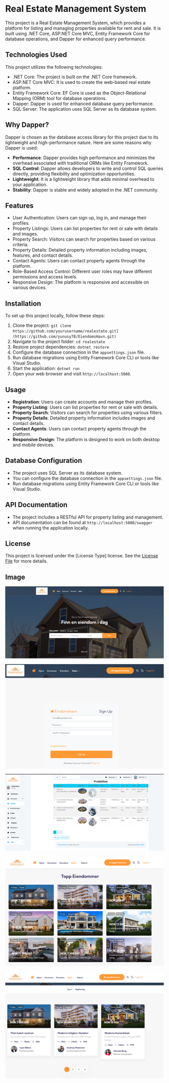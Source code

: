 # Real Estate Management System

This project is a Real Estate Management System, which provides a platform for listing and managing properties available for rent and sale. It is built using .NET Core, ASP.NET Core MVC, Entity Framework Core for database operations, and Dapper for enhanced query performance.

## Technologies Used

This project utilizes the following technologies:

- .NET Core: The project is built on the .NET Core framework.
- ASP.NET Core MVC: It is used to create the web-based real estate platform.
- Entity Framework Core: EF Core is used as the Object-Relational Mapping (ORM) tool for database operations.
- Dapper: Dapper is used for enhanced database query performance.
- SQL Server: The application uses SQL Server as its database system.

## Why Dapper?

Dapper is chosen as the database access library for this project due to its lightweight and high-performance nature. Here are some reasons why Dapper is used:

- **Performance**: Dapper provides high performance and minimizes the overhead associated with traditional ORMs like Entity Framework.
- **SQL Control**: Dapper allows developers to write and control SQL queries directly, providing flexibility and optimization opportunities.
- **Lightweight**: It is a lightweight library that adds minimal overhead to your application.
- **Stability**: Dapper is stable and widely adopted in the .NET community.

## Features

- User Authentication: Users can sign up, log in, and manage their profiles.
- Property Listings: Users can list properties for rent or sale with details and images.
- Property Search: Visitors can search for properties based on various criteria.
- Property Details: Detailed property information including images, features, and contact details.
- Contact Agents: Users can contact property agents through the platform.
- Role-Based Access Control: Different user roles may have different permissions and access levels.
- Responsive Design: The platform is responsive and accessible on various devices.

## Installation

To set up this project locally, follow these steps:

1. Clone the project: `git clone https://github.com/yourusername/realestate.git](https://github.com/yunusy78/EiendomsHavn.git)`
2. Navigate to the project folder: `cd realestate`
3. Restore project dependencies: `dotnet restore`
4. Configure the database connection in the `appsettings.json` file.
5. Run database migrations using Entity Framework Core CLI or tools like Visual Studio.
6. Start the application: `dotnet run`
7. Open your web browser and visit `http://localhost:5000`.

## Usage

- **Registration**: Users can create accounts and manage their profiles.
- **Property Listing**: Users can list properties for rent or sale with details.
- **Property Search**: Visitors can search for properties using various filters.
- **Property Details**: Detailed property information includes images and contact details.
- **Contact Agents**: Users can contact property agents through the platform.
- **Responsive Design**: The platform is designed to work on both desktop and mobile devices.

## Database Configuration

- The project uses SQL Server as its database system.
- You can configure the database connection in the `appsettings.json` file.
- Run database migrations using Entity Framework Core CLI or tools like Visual Studio.

## API Documentation

- The project includes a RESTful API for property listing and management.
- API documentation can be found at `http://localhost:5000/swagger` when running the application locally.

## License

This project is licensed under the [License Type] license. See the [License File](LICENSE) for more details.

## Image

![Proje Görseli](WEB/wwwroot/Eindomshavn/1.png)

![Proje Görseli](WEB/wwwroot/Eindomshavn/2.png)

![Proje Görseli](WEB/wwwroot/Eindomshavn/3.png)

![Proje Görseli](WEB/wwwroot/Eindomshavn/4.png)

![Proje Görseli](WEB/wwwroot/Eindomshavn/5.png)
